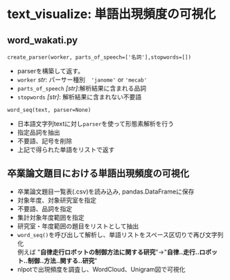 # text_visualize: 単語出現頻度の可視化
## word_wakati.py
`create_parser(worker, parts_of_speech=['名詞'],stopwords=[])`
- parserを構築して返す。
- `worker` *str*: パーサー種別　`'janome'` or `'mecab'`
- `parts_of_speech` *[str]*:解析結果に含まれる品詞
- `stopwords` *[str]*: 解析結果に含まれない不要語

`word_seq(text, parser=None)`
- 日本語文字列textに対し`parser`を使って形態素解析を行う
- 指定品詞を抽出
- 不要語、記号を削除
- 上記で得られた単語をリストで返す

## 卒業論文題目における単語出現頻度の可視化
- 卒業論文題目一覧表(.csv)を読み込み, pandas.DataFrameに保存
- 対象年度、対象研究室を指定
- 不要語、品詞を指定
- 集計対象年度範囲を指定
- 研究室・年度範囲の題目をリストとして抽出
- `word_seq()`を呼び出して解析し、単語リストをスペース区切りで再び文字列化
　<br>例えば "**自律走行ロボットの制御方法に関する研究**"->"**自律..走行..ロボット..制御..方法..関する..研究**"
- nlpotで出現頻度を調査し、WordCloud、Unigram図で可視化

